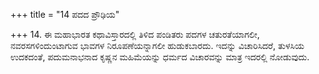 +++
title = "14 ಪದದ ಪ್ರೌಢಿಯ"

+++
14. ಈ ಮಹಾಭಾರತ ಕಥಾವಿಸ್ತಾರದಲ್ಲಿ ತಿಳಿದ ಪಂಡಿತರು ಪದಗಳ ಚತುರತೆಯಾಗಲೀ, ನವರಸಗಳಿಂದುಂಟಾಗುವ ಭಾವಗಳ ನಿರೂಪಣೆಯನ್ನಾಗಲೀ ಹುಡುಕಬಾರದು. ಇದನ್ನು ವಿಚಾರಿಸಿದರೆ, ತುಳಸಿಯ ಉದಕದಂತೆ, ಪದುಮನಾಭನಾದ ಕೃಷ್ಣನ ಮಹಿಮೆಯನ್ನು ಧರ್ಮದ ವಿಚಾರವನ್ನು ಮಾತ್ರ ಇದರಲ್ಲಿ ನೋಡುವುದು.